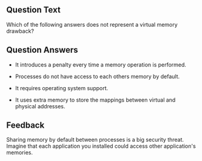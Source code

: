 ## Question Text

Which of the following answers does not represent a virtual memory drawback?

## Question Answers

- It introduces a penalty every time a memory operation is performed.

+ Processes do not have access to each others memory by default.

- It requires operating system support.

- It uses extra memory to store the mappings between virtual and physical addresses.

## Feedback

Sharing memory by default between processes is a big security threat. Imagine that each application you installed could access other application's memories.
